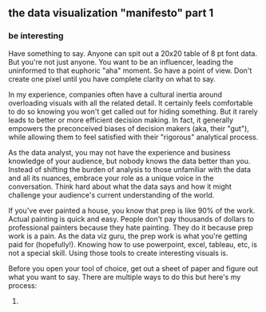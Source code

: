 ## the data visualization "manifesto" part 1

### be interesting
Have something to say. Anyone can spit out a 20x20 table of 8 pt font data. But you're not just anyone. You want to be an influencer, leading the uninformed to that euphoric "aha" moment. So have a point of view. Don't create one pixel until you have complete clarity on what to say.

In my experience, companies often have a cultural inertia around overloading visuals with all the related detail. It certainly feels comfortable to do so knowing you won't get called out for hiding something. But it rarely leads to better or more efficient decision making. In fact, it generally empowers the preconceived biases of decision makers (aka, their "gut"), while allowing them to feel satisfied with their "rigorous" analytical process.
 
As the data analyst, you may not have the experience and business knowledge of your audience, but nobody knows the data better than you. Instead of shifting the burden of analysis to those unfamiliar with the data and all its nuances, embrace your role as a unique voice in the conversation. Think hard about what the data says and how it might challenge your audience's current understanding of the world.

If you've ever painted a house, you know that prep is like 90% of the work. Actual painting is quick and easy. People don't pay thousands of dollars to professional painters because they hate painting. They do it because prep work is a pain. As the data viz guru, the prep work is what you're getting paid for (hopefully!). Knowing how to use powerpoint, excel, tableau, etc, is not a special skill. Using those tools to create interesting visuals is. 

Before you open your tool of choice, get out a sheet of paper and figure out what you want to say. There are multiple ways to do this but here's my process:

1. 
